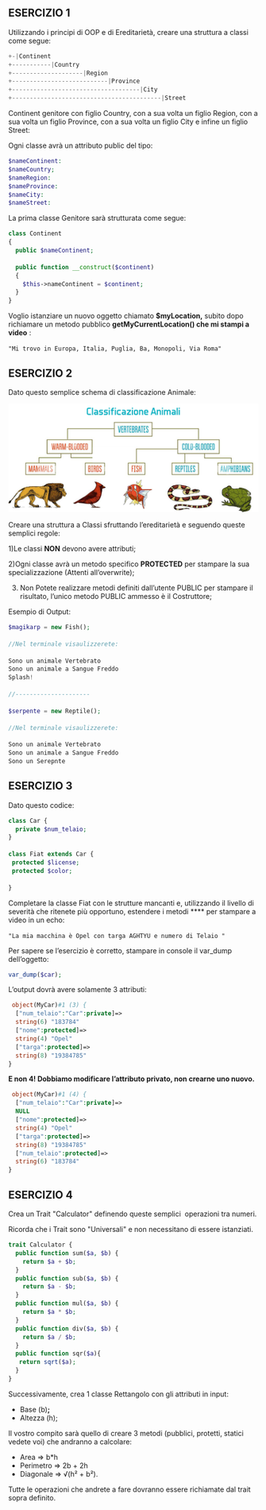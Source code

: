 ## **ESERCIZIO 1**

Utilizzando i principi di OOP e di Ereditarietà, creare una struttura a classi come segue:

```php
+-|Continent 
+-----------|Country 
+--------------------|Region 
+---------------------------|Province 
+------------------------------------|City
+------------------------------------------|Street
```

Continent genitore con figlio Country, con a sua volta un figlio Region, con a sua volta un figlio Province, con a sua volta un figlio City e infine un figlio Street:

Ogni classe avrà un attributo public del tipo:

```php
$nameContinent: 
$nameCountry; 
$nameRegion: 
$nameProvince: 
$nameCity:
$nameStreet:
```

La prima classe Genitore sarà strutturata come segue:

```php
class Continent
{
  public $nameContinent;

  public function __construct($continent)
  {
    $this->nameContinent = $continent;
  }
}
```

Voglio istanziare un nuovo oggetto chiamato **$myLocation,** subito dopo richiamare un metodo pubblico **getMyCurrentLocation() che mi stampi a video** :

`"Mi trovo in Europa, Italia, Puglia, Ba, Monopoli, Via Roma"`

## **ESERCIZIO 2**

Dato questo semplice schema di classificazione Animale:

![esercizio2.jpg](./images/esercizio2.jpg)

Creare una struttura a Classi sfruttando l’ereditarietà e seguendo queste semplici regole: 

1)Le classi **NON** devono avere attributi;

2)Ogni classe avrà un metodo specifico **PROTECTED** per stampare la sua specializzazione (Attenti all’overwrite);

3) Non Potete realizzare metodi definiti dall’utente PUBLIC per stampare il risultato, l’unico metodo PUBLIC ammesso è il Costruttore;

Esempio di Output:

```php
$magikarp = new Fish();

//Nel terminale visaulizzerete:

Sono un animale Vertebrato
Sono un animale a Sangue Freddo
Splash!

//---------------------

$serpente = new Reptile();

//Nel terminale visaulizzerete:

Sono un animale Vertebrato
Sono un animale a Sangue Freddo
Sono un Serepnte
```

## **ESERCIZIO 3**

Dato questo codice:

```php
class Car {
  private $num_telaio; 
}

class Fiat extends Car {
 protected $license;
 protected $color; 
  
}
```

Completare la classe Fiat con le strutture mancanti e, utilizzando il livello di severità che ritenete più opportuno, estendere i metodi **** per stampare a video in un echo:

`"La mia macchina è Opel con targa AGHTYU e numero di Telaio "`

Per sapere se l’esercizio è corretto, stampare in console il var_dump dell’oggetto:

```php
var_dump($car);
```

L’output dovrà avere solamente 3 attributi:

```php
 object(MyCar)#1 (3) {
  ["num_telaio":"Car":private]=>
  string(6) "183784"
  ["nome":protected]=>
  string(4) "Opel"
  ["targa":protected]=>
  string(8) "19384785"
}
```

**E non 4! Dobbiamo modificare l’attributo privato, non crearne uno nuovo.**

```php
 object(MyCar)#1 (4) {
  ["num_telaio":"Car":private]=>
  NULL
  ["nome":protected]=>
  string(4) "Opel"
  ["targa":protected]=>
  string(8) "19384785"
  ["num_telaio":protected]=>
  string(6) "183784"
}
```
## **ESERCIZIO 4**
Crea un Trait "Calculator" definendo queste semplici  operazioni tra numeri.

Ricorda che i Trait sono "Universali" e non necessitano di essere istanziati.

```php
trait Calculator {
  public function sum($a, $b) {
    return $a + $b;
  }
  public function sub($a, $b) {
    return $a - $b;
  }
  public function mul($a, $b) {
    return $a * $b;
  }
  public function div($a, $b) {
    return $a / $b;
  }  
  public function sqr($a){
   return sqrt($a);
  }
}
```

Successivamente, crea 1 classe Rettangolo con gli attributi in input:

- Base (b)**;**
- Altezza (h);

Il vostro compito sarà quello di creare 3 metodi (pubblici, protetti, statici vedete voi) che andranno a calcolare:

- Area => b*h
- Perimetro => 2b + 2h
- Diagonale => √(h² + b²).

Tutte le operazioni che andrete a fare dovranno essere richiamate dal trait sopra definito.
